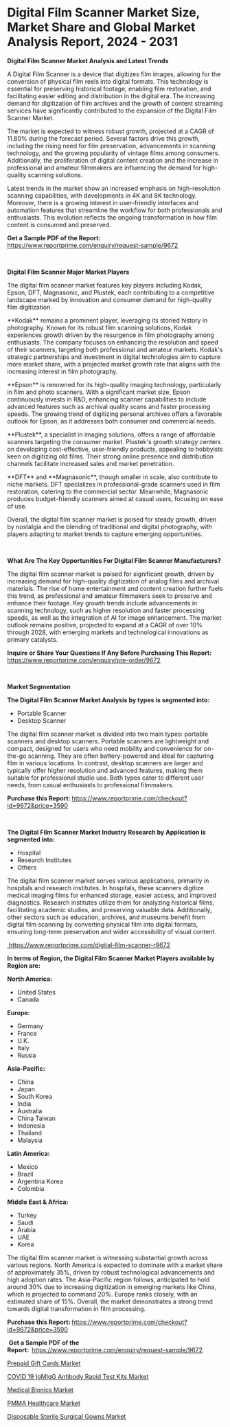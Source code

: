 <p><h1>Digital Film Scanner Market Size, Market Share and Global Market Analysis Report, 2024 - 2031</h1></p><p><strong>Digital Film Scanner Market Analysis and Latest Trends</strong></p>
<p><p>A Digital Film Scanner is a device that digitizes film images, allowing for the conversion of physical film reels into digital formats. This technology is essential for preserving historical footage, enabling film restoration, and facilitating easier editing and distribution in the digital era. The increasing demand for digitization of film archives and the growth of content streaming services have significantly contributed to the expansion of the Digital Film Scanner Market.</p><p>The market is expected to witness robust growth, projected at a CAGR of 11.80% during the forecast period. Several factors drive this growth, including the rising need for film preservation, advancements in scanning technology, and the growing popularity of vintage films among consumers. Additionally, the proliferation of digital content creation and the increase in professional and amateur filmmakers are influencing the demand for high-quality scanning solutions. </p><p>Latest trends in the market show an increased emphasis on high-resolution scanning capabilities, with developments in 4K and 8K technology. Moreover, there is a growing interest in user-friendly interfaces and automation features that streamline the workflow for both professionals and enthusiasts. This evolution reflects the ongoing transformation in how film content is consumed and preserved.</p></p>
<p><strong>Get a Sample PDF of the Report:&nbsp;</strong> <a href="https://www.reportprime.com/enquiry/request-sample/9672?utm_campaign=4&utm_medium=2&utm_source=Github&utm_content=ia&utm_term=16112024&utm_id=digital-film-scanner">https://www.reportprime.com/enquiry/request-sample/9672</a></p>
<p>&nbsp;</p>
<p><strong>Digital Film Scanner Major Market Players</strong></p>
<p><p>The digital film scanner market features key players including Kodak, Epson, DFT, Magnasonic, and Plustek, each contributing to a competitive landscape marked by innovation and consumer demand for high-quality film digitization.</p><p>**Kodak** remains a prominent player, leveraging its storied history in photography. Known for its robust film scanning solutions, Kodak experiences growth driven by the resurgence in film photography among enthusiasts. The company focuses on enhancing the resolution and speed of their scanners, targeting both professional and amateur markets. Kodak's strategic partnerships and investment in digital technologies aim to capture more market share, with a projected market growth rate that aligns with the increasing interest in film photography.</p><p>**Epson** is renowned for its high-quality imaging technology, particularly in film and photo scanners. With a significant market size, Epson continuously invests in R&D, enhancing scanner capabilities to include advanced features such as archival quality scans and faster processing speeds. The growing trend of digitizing personal archives offers a favorable outlook for Epson, as it addresses both consumer and commercial needs.</p><p>**Plustek**, a specialist in imaging solutions, offers a range of affordable scanners targeting the consumer market. Plustek's growth strategy centers on developing cost-effective, user-friendly products, appealing to hobbyists keen on digitizing old films. Their strong online presence and distribution channels facilitate increased sales and market penetration.</p><p>**DFT** and **Magnasonic**, though smaller in scale, also contribute to niche markets. DFT specializes in professional-grade scanners used in film restoration, catering to the commercial sector. Meanwhile, Magnasonic produces budget-friendly scanners aimed at casual users, focusing on ease of use.</p><p>Overall, the digital film scanner market is poised for steady growth, driven by nostalgia and the blending of traditional and digital photography, with players adapting to market trends to capture emerging opportunities.</p></p>
<p>&nbsp;</p>
<p><strong>What Are The Key Opportunities For Digital Film Scanner Manufacturers?</strong></p>
<p><p>The digital film scanner market is poised for significant growth, driven by increasing demand for high-quality digitization of analog films and archival materials. The rise of home entertainment and content creation further fuels this trend, as professional and amateur filmmakers seek to preserve and enhance their footage. Key growth trends include advancements in scanning technology, such as higher resolution and faster processing speeds, as well as the integration of AI for image enhancement. The market outlook remains positive, projected to expand at a CAGR of over 10% through 2028, with emerging markets and technological innovations as primary catalysts.</p></p>
<p><strong>Inquire or Share Your Questions If Any Before Purchasing This Report:</strong> <a href="https://www.reportprime.com/enquiry/pre-order/9672?utm_campaign=4&utm_medium=2&utm_source=Github&utm_content=ia&utm_term=16112024&utm_id=digital-film-scanner">https://www.reportprime.com/enquiry/pre-order/9672</a></p>
<p>&nbsp;</p>
<p><strong>Market Segmentation</strong></p>
<p><strong>The Digital Film Scanner Market Analysis by types is segmented into:</strong></p>
<p><ul><li>Portable Scanner</li><li>Desktop Scanner</li></ul></p>
<p><p>The digital film scanner market is divided into two main types: portable scanners and desktop scanners. Portable scanners are lightweight and compact, designed for users who need mobility and convenience for on-the-go scanning. They are often battery-powered and ideal for capturing film in various locations. In contrast, desktop scanners are larger and typically offer higher resolution and advanced features, making them suitable for professional studio use. Both types cater to different user needs, from casual enthusiasts to professional filmmakers.</p></p>
<p><strong>Purchase this Report:&nbsp;</strong><a href="https://www.reportprime.com/checkout?id=9672&price=3590&utm_campaign=4&utm_medium=2&utm_source=Github&utm_content=ia&utm_term=16112024&utm_id=digital-film-scanner">https://www.reportprime.com/checkout?id=9672&price=3590</a></p>
<p>&nbsp;</p>
<p><strong>The Digital Film Scanner Market Industry Research by Application is segmented into:</strong></p>
<p><ul><li>Hospital</li><li>Research Institutes</li><li>Others</li></ul></p>
<p><p>The digital film scanner market serves various applications, primarily in hospitals and research institutes. In hospitals, these scanners digitize medical imaging films for enhanced storage, easier access, and improved diagnostics. Research institutes utilize them for analyzing historical films, facilitating academic studies, and preserving valuable data. Additionally, other sectors such as education, archives, and museums benefit from digital film scanning by converting physical film into digital formats, ensuring long-term preservation and wider accessibility of visual content.</p></p>
<p><a href="https://www.reportprime.com/digital-film-scanner-r9672?utm_campaign=4&utm_medium=2&utm_source=Github&utm_content=ia&utm_term=16112024&utm_id=digital-film-scanner">&nbsp;https://www.reportprime.com/digital-film-scanner-r9672</a></p>
<p><strong>In terms of Region, the Digital Film Scanner Market Players available by Region are:</strong></p>
<p>
    <p> <strong> North America: </strong>
        <ul>
            <li>United States</li>
            <li>Canada</li>
        </ul>
        </p> 
    <p> <strong> Europe: </strong>
        <ul>
            <li>Germany</li>
            <li>France</li>
            <li>U.K.</li>
            <li>Italy</li>
            <li>Russia</li>
        </ul>
        </p> 
    <p> <strong> Asia-Pacific: </strong>
        <ul>
            <li>China</li>
            <li>Japan</li>
            <li>South Korea</li>
            <li>India</li>
            <li>Australia</li>
            <li>China Taiwan</li>
            <li>Indonesia</li>
            <li>Thailand</li>
            <li>Malaysia</li>
        </ul>
        </p> 
    <p> <strong> Latin America: </strong>
        <ul>
            <li>Mexico</li>
            <li>Brazil</li>
            <li>Argentina Korea</li>
            <li>Colombia</li>
        </ul>
        </p> 
    <p> <strong> Middle East & Africa: </strong>
        <ul>
            <li>Turkey</li>
            <li>Saudi</li>
            <li>Arabia</li>
            <li>UAE</li>
            <li>Korea</li>
        </ul>
    </p>
    </p>
<p><p>The digital film scanner market is witnessing substantial growth across various regions. North America is expected to dominate with a market share of approximately 35%, driven by robust technological advancements and high adoption rates. The Asia-Pacific region follows, anticipated to hold around 30% due to increasing digitization in emerging markets like China, which is projected to command 20%. Europe ranks closely, with an estimated share of 15%. Overall, the market demonstrates a strong trend towards digital transformation in film processing.</p></p>
<p><strong>Purchase this Report: </strong><a href="https://www.reportprime.com/checkout?id=9672&price=3590&utm_campaign=4&utm_medium=2&utm_source=Github&utm_content=ia&utm_term=16112024&utm_id=digital-film-scanner">https://www.reportprime.com/checkout?id=9672&price=3590</a></p>
<p>&nbsp;<strong>Get a Sample PDF of the Report:&nbsp;&nbsp;</strong><a href="https://www.reportprime.com/enquiry/request-sample/9672?utm_campaign=4&utm_medium=2&utm_source=Github&utm_content=ia&utm_term=16112024&utm_id=digital-film-scanner">https://www.reportprime.com/enquiry/request-sample/9672</a></p>
<p><strong></strong></p>
<p><p><a href="https://www.linkedin.com/pulse/emerging-technologies-reshaping-prepaid-gift-cards-market-impact-4xzkc?utm_campaign=4&utm_medium=2&utm_source=Github&utm_content=ia&utm_term=16112024&utm_id=digital-film-scanner">Prepaid Gift Cards Market</a></p><p><a href="https://github.com/Rekhakhatun65/Market-Research-Report-List-1/blob/main/covid-19-igmigg-antibody-rapid-test-kits-market.md?utm_campaign=4&utm_medium=2&utm_source=Github&utm_content=ia&utm_term=16112024&utm_id=digital-film-scanner">COVID 19 IgMIgG Antibody Rapid Test Kits Market</a></p><p><a href="https://issuu.com/reportprime-2/docs/medical-bionics-market-size-2030.pp_c13ba135af18df?utm_campaign=4&utm_medium=2&utm_source=Github&utm_content=ia&utm_term=16112024&utm_id=digital-film-scanner">Medical Bionics Market</a></p><p><a href="https://www.linkedin.com/pulse/surfing-pmma-healthcare-wave-riding-market-currents-4cync?utm_campaign=4&utm_medium=2&utm_source=Github&utm_content=ia&utm_term=16112024&utm_id=digital-film-scanner">PMMA Healthcare Market</a></p><p><a href="https://github.com/FosterFahey91/Market-Research-Report-List-1/blob/main/disposable-sterile-surgical-gowns-market.md?utm_campaign=4&utm_medium=2&utm_source=Github&utm_content=ia&utm_term=16112024&utm_id=digital-film-scanner">Disposable Sterile Surgical Gowns Market</a></p></p>